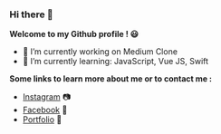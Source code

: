 ### Hi there 👋

**Welcome to my Github profile ! 😃** <br/>

- 🔭 I’m currently working on Medium Clone
- 🌱 I’m currently learning: JavaScript, Vue JS, Swift

**Some links to learn more about me or to contact me :**
- <a href="https://www.instagram.com/evgeniy.pashko/">Instagram</a> 📷
- <a href="https://www.facebook.com/evgpashko/">Facebook</a> 📘
- <a href="https://eapashko.com/">Portfolio</a> 💼

<!--
**Johnsterr/Johnsterr** is a ✨ _special_ ✨ repository because its `README.md` (this file) appears on your GitHub profile.

Here are some ideas to get you started:

- 🔭 I’m currently working on ...
- 🌱 I’m currently learning ...
- 👯 I’m looking to collaborate on ...
- 🤔 I’m looking for help with ...
- 💬 Ask me about ...
- 📫 How to reach me: ...
- 😄 Pronouns: ...
- ⚡ Fun fact: ...
-->
